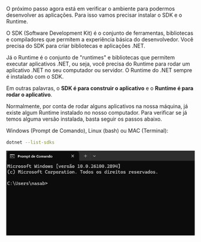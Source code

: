 O próximo passo agora está em verificar o ambiente para podermos desenvolver as aplicações. Para isso vamos precisar instalar o SDK e o Runtime.

O SDK (Software Development Kit) é o conjunto de ferramentas, bibliotecas e compiladores que permitem a experiência básica do desenvolvedor. Você precisa do SDK para criar bibliotecas e aplicações .NET. 

Já o Runtime é o conjunto de "runtimes" e bibliotecas que permitem executar aplicativos .NET, ou seja, você precisa do Runtime para rodar um aplicativo .NET no seu computador ou servidor. O Runtime do .NET sempre é instalado com o SDK. 

Em outras palavras, o **SDK é para construir o aplicativo** e o **Runtime é para rodar o aplicativo**.

Normalmente, por conta de rodar alguns aplicativos na nossa máquina, já existe algum Runtime instalado no nosso computador. Para verificar se já temos alguma versão instalada, basta seguir os passos abaixo. 

Windows (Prompt de Comando), Linux (bash) ou MAC (Terminal):

```bash
dotnet --list-sdks
```
![animacao.gif](/.attachments/animacao-9ee63a6f-eb46-491a-bd82-3ceb77b19f10.gif)
